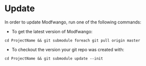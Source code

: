 Update
======

In order to update Modfwango, run one of the following commands:
* To get the latest version of Modfwango:
```
cd ProjectName && git submodule foreach git pull origin master
```
* To checkout the version your git repo was created with:
```
cd ProjectName && git submodule update --init
```
